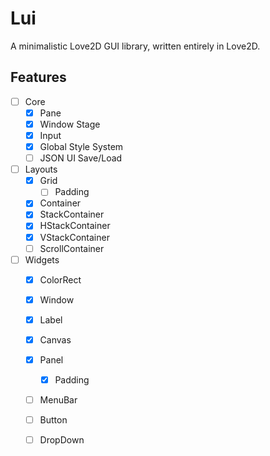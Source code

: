 # Lui

A minimalistic Love2D GUI library, written entirely in Love2D.

## Features

- [ ] Core
    - [x] Pane
    - [x] Window Stage
    - [x] Input
    - [x] Global Style System
    - [ ] JSON UI Save/Load
- [ ] Layouts
    - [x] Grid
        - [ ] Padding
    - [x] Container
    - [x] StackContainer
    - [x] HStackContainer
    - [x] VStackContainer
    - [ ] ScrollContainer
- [ ] Widgets
    - [x] ColorRect
    - [x] Window
    - [x] Label
    - [x] Canvas
    - [x] Panel
        - [x] Padding
    - [ ] MenuBar
    - [ ] Button
    - [ ] DropDown

